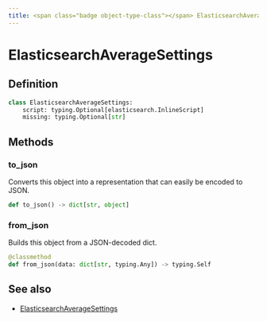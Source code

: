 ```yaml
---
title: <span class="badge object-type-class"></span> ElasticsearchAverageSettings
---
```

# <span class="badge object-type-class"></span> ElasticsearchAverageSettings

## Definition

```python
class ElasticsearchAverageSettings:
    script: typing.Optional[elasticsearch.InlineScript]
    missing: typing.Optional[str]
```
## Methods

### <span class="badge object-method"></span> to_json

Converts this object into a representation that can easily be encoded to JSON.

```python
def to_json() -> dict[str, object]
```

### <span class="badge object-method"></span> from_json

Builds this object from a JSON-decoded dict.

```python
@classmethod
def from_json(data: dict[str, typing.Any]) -> typing.Self
```

## See also

 * <span class="badge builder"></span> [ElasticsearchAverageSettings](./builder-ElasticsearchAverageSettings.md)
